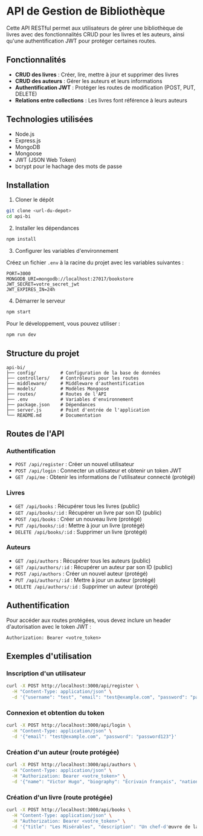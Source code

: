 # API de Gestion de Bibliothèque

Cette API RESTful permet aux utilisateurs de gérer une bibliothèque de livres avec des fonctionnalités CRUD pour les livres et les auteurs, ainsi qu'une authentification JWT pour protéger certaines routes.

## Fonctionnalités

- **CRUD des livres** : Créer, lire, mettre à jour et supprimer des livres
- **CRUD des auteurs** : Gérer les auteurs et leurs informations
- **Authentification JWT** : Protéger les routes de modification (POST, PUT, DELETE)
- **Relations entre collections** : Les livres font référence à leurs auteurs

## Technologies utilisées

- Node.js
- Express.js
- MongoDB
- Mongoose
- JWT (JSON Web Token)
- bcrypt pour le hachage des mots de passe

## Installation

1. Cloner le dépôt

```bash
git clone <url-du-depot>
cd api-bi
```

2. Installer les dépendances

```bash
npm install
```

3. Configurer les variables d'environnement

Créez un fichier `.env` à la racine du projet avec les variables suivantes :

```
PORT=3000
MONGODB_URI=mongodb://localhost:27017/bookstore
JWT_SECRET=votre_secret_jwt
JWT_EXPIRES_IN=24h
```

4. Démarrer le serveur

```bash
npm start
```

Pour le développement, vous pouvez utiliser :

```bash
npm run dev
```

## Structure du projet

```
api-bi/
├── config/         # Configuration de la base de données
├── controllers/    # Contrôleurs pour les routes
├── middleware/     # Middleware d'authentification
├── models/         # Modèles Mongoose
├── routes/         # Routes de l'API
├── .env            # Variables d'environnement
├── package.json    # Dépendances
├── server.js       # Point d'entrée de l'application
└── README.md       # Documentation
```

## Routes de l'API

### Authentification

- `POST /api/register` : Créer un nouvel utilisateur
- `POST /api/login` : Connecter un utilisateur et obtenir un token JWT
- `GET /api/me` : Obtenir les informations de l'utilisateur connecté (protégé)

### Livres

- `GET /api/books` : Récupérer tous les livres (public)
- `GET /api/books/:id` : Récupérer un livre par son ID (public)
- `POST /api/books` : Créer un nouveau livre (protégé)
- `PUT /api/books/:id` : Mettre à jour un livre (protégé)
- `DELETE /api/books/:id` : Supprimer un livre (protégé)

### Auteurs

- `GET /api/authors` : Récupérer tous les auteurs (public)
- `GET /api/authors/:id` : Récupérer un auteur par son ID (public)
- `POST /api/authors` : Créer un nouvel auteur (protégé)
- `PUT /api/authors/:id` : Mettre à jour un auteur (protégé)
- `DELETE /api/authors/:id` : Supprimer un auteur (protégé)

## Authentification

Pour accéder aux routes protégées, vous devez inclure un header d'autorisation avec le token JWT :

```
Authorization: Bearer <votre_token>
```

## Exemples d'utilisation

### Inscription d'un utilisateur

```bash
curl -X POST http://localhost:3000/api/register \
  -H "Content-Type: application/json" \
  -d '{"username": "test", "email": "test@example.com", "password": "password123"}'
```

### Connexion et obtention du token

```bash
curl -X POST http://localhost:3000/api/login \
  -H "Content-Type: application/json" \
  -d '{"email": "test@example.com", "password": "password123"}'
```

### Création d'un auteur (route protégée)

```bash
curl -X POST http://localhost:3000/api/authors \
  -H "Content-Type: application/json" \
  -H "Authorization: Bearer <votre_token>" \
  -d '{"name": "Victor Hugo", "biography": "Écrivain français", "nationality": "Française"}'
```

### Création d'un livre (route protégée)

```bash
curl -X POST http://localhost:3000/api/books \
  -H "Content-Type: application/json" \
  -H "Authorization: Bearer <votre_token>" \
  -d '{"title": "Les Misérables", "description": "Un chef-d'œuvre de la littérature française", "publishedYear": 1862, "genre": "Roman", "author": "<id_auteur>"}'
```

